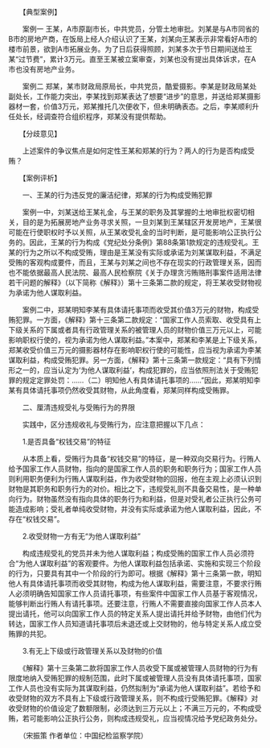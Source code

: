 　　【典型案例】

　　案例一 王某，A市原副市长，中共党员，分管土地审批。刘某是与A市同省的B市的房地产商，在饭局上经人介绍认识了王某，刘某向王某表示非常看好A市的楼市前景，欲到A市拓展业务。为了日后获得照顾，刘某多次于节日期间送给王某“过节费”，累计3万元。直至王某被立案审查，刘某也没有提出具体诉求，在A市也没有房地产业务。

　　案例二 郑某，某市财政局原局长，中共党员，酷爱摄影。李某是财政局某处副处长，工作能力突出，李某找到郑某表达了想要“进步”的意思，并送给郑某摄影器材一套，价值3万元，郑某推托几次便收下，但未明确表态。之后，李某顺利升任处长，经调查符合组织程序，郑某没有提供帮助。

　　【分歧意见】

　　上述案件的争议焦点是如何定性王某和郑某的行为？两人的行为是否构成受贿？

　　【案例评析】

　　一、王某的行为违反党的廉洁纪律，郑某的行为构成受贿犯罪

　　案例一中，刘某送给王某礼金，与王某的职务及其掌握的土地审批权密切相关，目的是为拓展房地产业务寻求关照，一旦刘某到王某辖区开发房地产，王某很可能在行使职权时予以关照，从王某收受礼金的当时判断，是可能影响公正执行公务的。因此，王某的行为构成《党纪处分条例》第88条第1款规定的违规受礼。王某的行为之所以不构成受贿，理由是王某没有实际或承诺为刘某谋取利益，不满足受贿的客观构成要件，而且，王某与刘某之间也不存在现实的行政管理关系，因而也不能依据最高人民法院、最高人民检察院《关于办理贪污贿赂刑事案件适用法律若干问题的解释》（以下简称《解释》）第十三条第二款的规定，将王某收受财物视为承诺为他人谋取利益。

　　案例二中，郑某明知李某有具体请托事项而收受其价值3万元的财物，构成受贿犯罪。一方面，《解释》第十三条第二款规定：“国家工作人员索取、收受具有上下级关系的下属或者具有行政管理关系的被管理人员的财物价值三万元以上，可能影响职权行使的，视为承诺为他人谋取利益。”本案中，郑某和李某是上下级关系，郑某收受价值三万元的摄影器材存在影响职权行使的可能性，应当视为承诺为李某谋取利益，构成受贿犯罪。另一方面，《解释》第十三条第一款规定：“具有下列情形之一的，应当认定为‘为他人谋取利益’，构成犯罪的，应当依照刑法关于受贿犯罪的规定定罪处罚：……（二）明知他人有具体请托事项的……”因此，郑某明知李某有具体请托事项仍然收受其财物，从此角度看，郑某同样构成受贿罪。

　　二、厘清违规受礼与受贿行为的界限

　　实践中，区分违规收礼与受贿行为，应注意把握以下几点：

　　1.是否具备“权钱交易”的特征

　　从本质上看，受贿行为具备“权钱交易”的特征，是一种双向交易行为。行贿人给予国家工作人员财物，指向的是国家工作人员的职务和职务行为；国家工作人员则利用职务便利为行贿人谋取利益，作为收受财物的回报，他在主观上必须认识到财物是其职务和职务行为的对价。相比之下，违规受礼则不具备交易性，是一种单向行为。财物虽然没有指向具体的职务行为和利益，但是对受礼者公正执行公务可能造成影响；受礼者单纯收受财物，并没有实际或承诺为他人谋取利益，因此，不存在“权钱交易”。

　　2.收受财物一方有无“为他人谋取利益”

　　构成违规受礼的党员并未为他人谋取利益；构成受贿的国家工作人员必须符合“为他人谋取利益”的客观要件。为他人谋取利益包括承诺、实施和实现三个阶段的行为，只要具有其中一个阶段的行为即可。根据《解释》第十三条第一款，明知他人有具体请托事项而收受其财物，构成为他人谋取利益，需要注意，不要求行贿人必须明确告知国家工作人员请托事项，有些案件中国家工作人员基于客观情况，能够判断出行贿人有请托事项。还要注意，行贿人不需要直接向国家工作人员本人提出请托，他可以向国家工作人员的特定关系人提出请托并给予财物，由他们代为转达，国家工作人员知道请托事项后未退还或上交财物的，他与特定关系人成立受贿罪的共犯。

　　3.有无上下级或行政管理关系以及财物的价值

　　《解释》第十三条第二款将国家工作人员收受下属或被管理人员财物的行为有限度地纳入受贿犯罪的规制范围，此时下属或被管理人员没有具体请托事项，国家工作人员也没有实际为其谋取利益，仍然拟制为“承诺为他人谋取利益”。若给予和收受财物的双方不具有上下级或行政管理关系，则不构成行受贿犯罪。《解释》对收受财物的价值设定了数额限制，必须达到三万元以上；不满三万元的，不构成受贿，若可能影响公正执行公务，则构成违规受礼，应当视情况给予党纪政务处分。

　　（宋振策 作者单位：中国纪检监察学院）